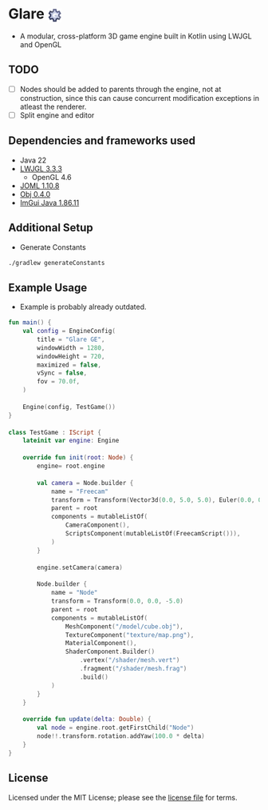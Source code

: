 # Glare <img src="src/main/resources/me/johanrong/glare/assets/glare_icon.png" alt="icon" width="28" height="28" style="vertical-align:middle;">
- A modular, cross-platform 3D game engine built in Kotlin using LWJGL and OpenGL

## TODO
- [ ] Nodes should be added to parents through the engine, not at construction, since this
      can cause concurrent modification exceptions in atleast the renderer.
- [ ] Split engine and editor

## Dependencies and frameworks used
- Java 22
- [LWJGL 3.3.3](https://www.lwjgl.org/)
    - OpenGL 4.6
- [JOML 1.10.8](https://github.com/JOML-CI/JOML)
- [Obj 0.4.0](https://github.com/javagl/Obj)
- [ImGui Java 1.86.11](https://github.com/SpaiR/imgui-java)

## Additional Setup
- Generate Constants
```bash
./gradlew generateConstants
```

## Example Usage
- Example is probably already outdated.
```kotlin
fun main() {
    val config = EngineConfig(
        title = "Glare GE",
        windowWidth = 1280,
        windowHeight = 720,
        maximized = false,
        vSync = false,
        fov = 70.0f,
    )

    Engine(config, TestGame())
}

class TestGame : IScript {
    lateinit var engine: Engine

    override fun init(root: Node) {
        engine= root.engine

        val camera = Node.builder {
            name = "Freecam"
            transform = Transform(Vector3d(0.0, 5.0, 5.0), Euler(0.0, 0.0, -90.0))
            parent = root
            components = mutableListOf(
                CameraComponent(),
                ScriptsComponent(mutableListOf(FreecamScript())),
            )
        }

        engine.setCamera(camera)

        Node.builder {
            name = "Node"
            transform = Transform(0.0, 0.0, -5.0)
            parent = root
            components = mutableListOf(
                MeshComponent("/model/cube.obj"),
                TextureComponent("texture/map.png"),
                MaterialComponent(),
                ShaderComponent.Builder()
                    .vertex("/shader/mesh.vert")
                    .fragment("/shader/mesh.frag")
                    .build()
            )
        }
    }

    override fun update(delta: Double) {
        val node = engine.root.getFirstChild("Node")
        node!!.transform.rotation.addYaw(100.0 * delta)
    }
}
```

## License
Licensed under the MIT License; please see the [license file](LICENSE) for terms.
